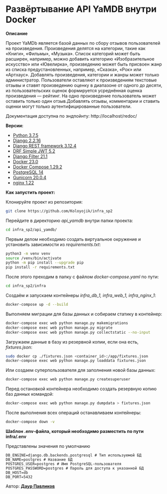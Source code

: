 # Развёртывание API YaMDB внутри Docker

**Описание**

Проект YaMDb является базой данных по сбору отзывов пользователей на произведения.
Произведения делятся на категории, такие как «Книги», «Фильмы», «Музыка». Список категорий может быть расширен, например, можно добавить категорию «Изобразительное искусство» или «Ювелирка», произведению может быть присвоен жанр из списка предустановленных, например, «Сказка», «Рок» или «Артхаус».
Добавлять произведения, категории и жанры может только администратор. Пользователи оставляют к произведениям текстовые отзывы и ставят произведению оценку в диапазоне от одного до десяти, из пользовательских оценок формируется усреднённая оценка произведения — рейтинг. На одно произведение пользователь может оставить только один отзыв.Добавлять отзывы, комментарии и ставить оценки могут только аутентифицированные пользователи.

Документация доступна по эндпойнту: http://localhost/redoc/

**Версии:**  
- [Python 3.7.5](https://www.python.org/doc/) 
- [Django 2.2.16](https://docs.djangoproject.com/en/4.1/releases/2.2.16/)
- [Django REST framework 3.12.4](https://www.django-rest-framework.org/)
- [DRF Simple JWT 5.2](https://django-rest-framework-simplejwt.readthedocs.io/en/latest/)
- [Django Filter 21.1](https://django-filter.readthedocs.io/en/main/)
- [Docker 23.0](https://docs.docker.com/)
- [Docker Compose 1.29.2](https://docs.docker.com/compose/gettingstarted/)
- [PostgreSQL 14](https://www.postgresql.org/)
- [Gunicorn 20.0.4](https://gunicorn.org/)
- [nginx 1.22](https://nginx.org/en/)

**Как запустить проект:**

Клонируйте проект из репозитория:
```bash
git clone https://github.com/Koloyojik/infra_sp2
```
Перейдите в директорию *api_yamdb* внутри папки проекта:
```bash
cd infra_sp2/api_yamdb/
```

Первым делом необходимо создать виртуальное окружение и установить зависимости из *requirements.txt*:
```bash
python3 -m venv venv
source /venv/bin/activate
python -m pip install --upgrade pip
pip install -r requirements.txt
```

После этого преходим в папку с файлом *docker-compose.yaml* по пути:
```bash
cd infra_sp2/infra
```

Создаём и запускаем контейнеры *infra_db_1, infra_web_1, infra_nginx_1*:
```bash
docker-compose up -d --build
```
Выполняем миграции для базы данных и собираем статику в контейнер:
```bash
docker-compose exec web python manage.py makemigrations
docker-compose exec web python manage.py migrate
docker-compose exec web python manage.py collectstatic --no-input
```
Загружаем данные в базу из резервной копии, если она есть, *fixtures.json*:
```bash
sudo docker cp ./fixtures.json <container_id>:/app/fixtures.json
docker-compose exec web python manage.py loaddata fixtures.json
```
Или создаем суперпользователя для заполнения новой базы данных:
```bash
docker-compose exec web python manage.py createsuperuser
```

Перед остановкой контейнера необходимо создать резервную копию баз данных командой:
```bash
docker-compose exec web python manage.py dumpdata > fixtures.json
```

После выполнения всех операций останавливаем контейнеры:
```bash
docker-compose down -v
```

**Шаблон .env-файла, который необходимо разместить по пути infra/.env**

Представлены значения по умолчанию
```
DB_ENGINE=django.db.backends.postgresql # Тип используемой БД
DB_NAME=postgres # Название БД
POSTGRES_USER=postgres # Имя PostgreSQL-пользователя
POSTGRES_PASSWORD=postgres # Пароль для доступа к указанной БД
DB_HOST=db
DB_PORT=5432
```

Автор: [**Даур Павликов**](https://github.com/Koloyojik)
